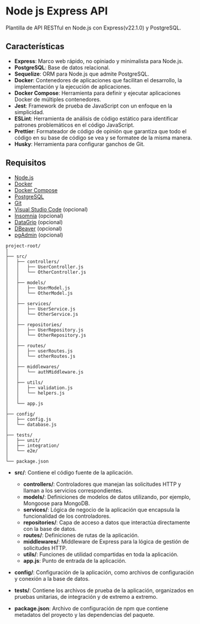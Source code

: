 # Node js Express API

Plantilla de API RESTful en Node.js con Express(v22.1.0) y PostgreSQL.

## Características

- **Express**: Marco web rápido, no opiniado y minimalista para Node.js.
- **PostgreSQL**: Base de datos relacional.
- **Sequelize**: ORM para Node.js que admite PostgreSQL.
- **Docker**: Contenedores de aplicaciones que facilitan el desarrollo, la implementación y la ejecución de aplicaciones.
- **Docker Compose**: Herramienta para definir y ejecutar aplicaciones Docker de múltiples contenedores.
- **Jest**: Framework de prueba de JavaScript con un enfoque en la simplicidad.
- **ESLint**: Herramienta de análisis de código estático para identificar patrones problemáticos en el código JavaScript.
- **Prettier**: Formateador de código de opinión que garantiza que todo el código en su base de código se vea y se formatee de la misma manera.
- **Husky**: Herramienta para configurar ganchos de Git.

## Requisitos

- [Node.js](https://nodejs.org/)
- [Docker](https://www.docker.com/)
- [Docker Compose](https://docs.docker.com/compose/)
- [PostgreSQL](https://www.postgresql.org/)
- [Git](https://git-scm.com/)
- [Visual Studio Code](https://code.visualstudio.com/) (opcional)
- [Insomnia](https://insomnia.rest/) (opcional)
- [DataGrip](https://www.jetbrains.com/datagrip/) (opcional)
- [DBeaver](https://dbeaver.io/) (opcional)
- [pgAdmin](https://www.pgadmin.org/) (opcional)

```
project-root/
│
├── src/
│   ├── controllers/
│   │   ├── UserController.js
│   │   └── OtherController.js
│   │
│   ├── models/
│   │   ├── UserModel.js
│   │   └── OtherModel.js
│   │
│   ├── services/
│   │   ├── UserService.js
│   │   └── OtherService.js
│   │
│   ├── repositories/
│   │   ├── UserRepository.js
│   │   └── OtherRepository.js
│   │
│   ├── routes/
│   │   ├── userRoutes.js
│   │   └── otherRoutes.js
│   │
│   ├── middlewares/
│   │   └── authMiddleware.js
│   │
│   ├── utils/
│   │   ├── validation.js
│   │   └── helpers.js
│   │
│   └── app.js
│
├── config/
│   ├── config.js
│   └── database.js
│
├── tests/
│   ├── unit/
│   ├── integration/
│   └── e2e/
│
└── package.json
```
- **src/**: Contiene el código fuente de la aplicación.
    - **controllers/**: Controladores que manejan las solicitudes HTTP y llaman a los servicios correspondientes.
    - **models/**: Definiciones de modelos de datos utilizando, por ejemplo, Mongoose para MongoDB.
    - **services/**: Lógica de negocio de la aplicación que encapsula la funcionalidad de los controladores.
    - **repositories/**: Capa de acceso a datos que interactúa directamente con la base de datos.
    - **routes/**: Definiciones de rutas de la aplicación.
    - **middlewares/**: Middleware de Express para la lógica de gestión de solicitudes HTTP.
    - **utils/**: Funciones de utilidad compartidas en toda la aplicación.
    - **app.js**: Punto de entrada de la aplicación.

- **config/**: Configuración de la aplicación, como archivos de configuración y conexión a la base de datos.

- **tests/**: Contiene los archivos de prueba de la aplicación, organizados en pruebas unitarias, de integración y de extremo a extremo.

- **package.json**: Archivo de configuración de npm que contiene metadatos del proyecto y las dependencias del paquete.
